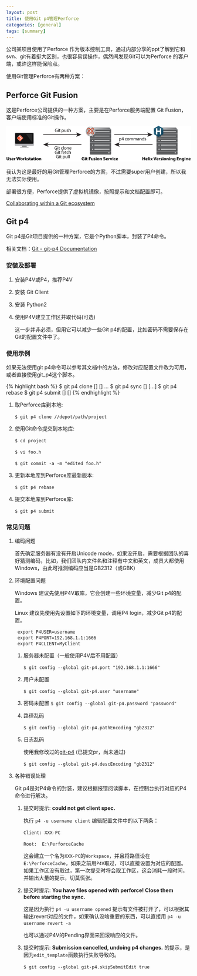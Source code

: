 ```yaml
---
layout: post
title: 使用Git p4管理Perforce
categories: [general]
tags: [summary]
---
```


公司某项目使用了Perforce 作为版本控制工具，通过内部分享的ppt了解到它和svn、git有着挺大区别，也很容易误操作，偶然间发现Git可以为Perforce 的客户端，或许这样能保险点。

使用Git管理Perforce有两种方案：

## Perforce Git Fusion

这是Perforce公司提供的一种方案，主要是在Perforce服务端配置 Git Fusion，客户端使用标准的Git操作。

![](../resources/images/2017-04-27-git_p4_gf_overview.png)

我认为这是最好的用Git管理Perforce的方案，不过需要super用户创建，所以我无法实际使用。

部署很方便，Perforce提供了虚拟机镜像，按照提示和文档配置即可。

[Collaborating within a Git ecosystem](https://www.perforce.com/perforce/r16.1/manuals/intro/index.html#basic_concepts.git) 

## Git p4

Git p4是Git项目提供的一种方案，它是个Python脚本，封装了P4命令。

相关文档：[Git - git-p4 Documentation](https://git-scm.com/docs/git-p4)

### 安装及部署

1. 安装P4V或P4，推荐P4V
1. 安装 Git Client
1. 安装 Python2
1. 使用P4V建立工作区并取代码(可选)

	这一步并非必须，但用它可以减少一些Git p4的配置，比如密码不需要保存在Git的配置文件中了。	
 
### 使用示例
如果无法使用git p4命令可以参考其文档中的方法，修改对应配置文件改为可用，或者直接使用git_p4这个脚本。

{% highlight bash %}
$ git p4 clone [<sync options>] [<clone options>] <p4 depot path>…​
$ git p4 sync [<sync options>] [<p4 depot path>…​]
$ git p4 rebase
$ git p4 submit [<submit options>] [<master branch name>]
{% endhighlight %}

1. 取Perforce库到本地:

	`$ git p4 clone //depot/path/project`

1. 使用Git命令提交到本地库:

	`$ cd project`
	
	`$ vi foo.h`
	
	`$ git commit -a -m "edited foo.h"`

1. 更新本地库到Perforce库最新版本:

	`$ git p4 rebase`

1. 提交本地库到Perforce库:

	`$ git p4 submit`

### 常见问题

1. 编码问题

	首先确定服务器有没有开启Unicode mode，如果没开启，需要根据团队的喜好猜测编码，比如，我们团队内文件名和注释有中文和英文，成员大都使用Windows，由此可推测编码应当是GB2312（或GBK）
	 	
1. 环境配置问题

	Windows 建议先使用P4V取库，它会创建一些环境变量，减少Git p4的配置。
	
	Linux 建议先使用先设置如下的环境变量，调用P4 login，减少Git p4的配置。
	
		export P4USER=username
		export P4PORT=192.168.1.1:1666
		export P4CLIENT=MyClient
	
	1. 服务器未配置（一般使用P4V后不用配置）

		`$ git config --global git-p4.port "192.168.1.1:1666"`
	
	1. 用户未配置

		`$ git config --global git-p4.user "username"`
	
	1. 密码未配置
		`$ git config --global git-p4.password "password"`
	
	1. 路径乱码

		`$ git config --global git-p4.pathEncoding "gb2312"`

	1. 日志乱码

		使用我修改过的[git-p4](https://github.com/git/git/commit/8693e43481f463e29dff70d089a84fc66dae697e) (已提交pr，尚未通过)

		`$ git config --global git-p4.descEncoding "gb2312"`	
		
1. 各种错误处理
	
	Git p4是对P4命令的封装，建议根据报错阅读脚本，在控制台执行对应的P4命令进行解决。	
		
	1. 提交时提示: **could not get client spec.**

		执行 `p4 -u username client` 编辑配置文件中的以下两条：
		
		`Client: XXX-PC`
		
		`Root:	E:\PerforceCache`
		
		这会建立一个名为`XXX-PC`的`Workspace`，并且将路径设在`E:\PerforceCache`，如果之前用`P4V`取过，可以直接设置为对应的配置。如果工作区没有取过，第一次提交时将会取工作区，这会消耗一段时间，并输出大量的提示，切莫慌张。
		
	1. 提交时提示: **You have files opened with perforce! Close them before starting the sync.**
		
		这是因为执行 `p4 -u username opened` 提示有文件被打开了，可以根据其输出revert对应的文件，如果确认没啥重要的东西，可以直接用 `p4 -u username revert -a`
		
		也可以通过P4V的Pending界面来回滚响应的文件。
			
	1. 提交时提示: **Submission cancelled, undoing p4 changes.** 的提示，是因为`edit_template`函数执行失败导致的。

		`$ git config --global git-p4.skipSubmitEdit true`
